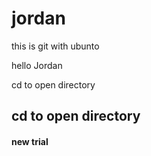 # jordan
this is git with ubunto

hello Jordan

cd to open directory
## cd to open directory
#### new trial

